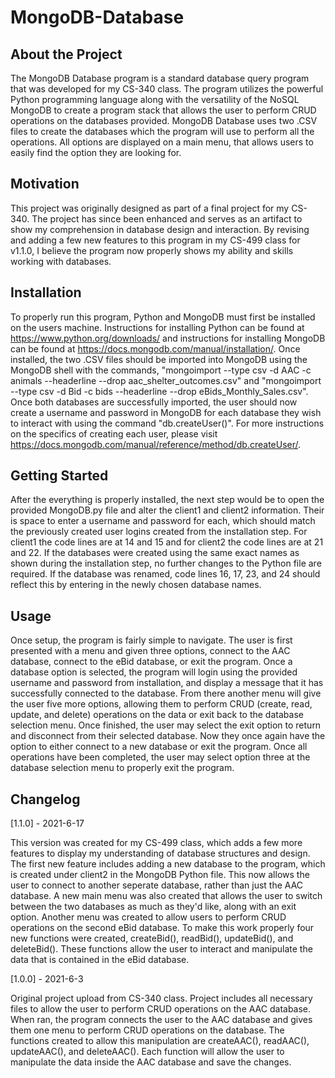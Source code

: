 # MongoDB-Database 

## About the Project

The MongoDB Database program is a standard database query program that was developed for my CS-340 class. The program utilizes the powerful Python programming language along with the versatility of the NoSQL MongoDB to create a program stack that allows the user to perform CRUD operations on the databases provided. MongoDB Database uses two .CSV files to create the databases which the program will use to perform all the operations. All options are displayed on a main menu, that allows users to easily find the option they are looking for.

## Motivation

This project was originally designed as part of a final project for my CS-340. The project has since been enhanced and serves as an artifact to show my comprehension in database design and interaction. By revising and adding a few new features to this program in my CS-499 class for v1.1.0, I believe the program now properly shows my ability and skills working with databases.

## Installation

To properly run this program, Python and MongoDB must first be installed on the users machine. Instructions for installing Python can be found at https://www.python.org/downloads/ and instructions for installing MongoDB can be found at https://docs.mongodb.com/manual/installation/. Once installed, the two .CSV files should be imported into MongoDB using the MongoDB shell with the commands, "mongoimport --type csv -d AAC -c animals --headerline --drop aac_shelter_outcomes.csv" and "mongoimport --type csv -d Bid -c bids --headerline --drop eBids_Monthly_Sales.csv". Once both databases are successfully imported, the user should now create a username and password in MongoDB for each database they wish to interact with using the command "db.createUser()". For more instructions on the specifics of creating each user, please visit https://docs.mongodb.com/manual/reference/method/db.createUser/.

## Getting Started

After the everything is properly installed, the next step would be to open the provided MongoDB.py file and alter the client1 and client2 information. Their is space to enter a username and password for each, which should match the previously created user logins created from the installation step. For client1 the code lines are at 14 and 15 and for client2 the code lines are at 21 and 22. If the databases were created using the same exact names as shown during the installation step, no further changes to the Python file are required. If the database was renamed, code lines 16, 17, 23, and 24 should reflect this by entering in the newly chosen database names.

## Usage

Once setup, the program is fairly simple to navigate. The user is first presented with a menu and given three options, connect to the AAC database, connect to the eBid database, or exit the program. Once a database option is selected, the program will login using the provided username and password from installation, and display a message that it has successfully connected to the database. From there another menu will give the user five more options, allowing them to perform CRUD (create, read, update, and delete) operations on the data or exit back to the database selection menu. Once finished, the user may select the exit option to return and disconnect from their selected database. Now they once again have the option to either connect to a new database or exit the program. Once all operations have been completed, the user may select option three at the database selection menu to properly exit the program.

## Changelog

[1.1.0] - 2021-6-17

This version was created for my CS-499 class, which adds a few more features to display my understanding of database structures and design. The first new feature includes adding a new database to the program, which is created under client2 in the MongoDB Python file. This now allows the user to connect to another seperate database, rather than just the AAC database. A new main menu was also created that allows the user to switch between the two databases as much as they'd like, along with an exit option. Another menu was created to allow users to perform CRUD operations on the second eBid database. To make this work properly four new functions were created, createBid(), readBid(), updateBid(), and deleteBid(). These functions allow the user to interact and manipulate the data that is contained in the eBid database. 

[1.0.0] - 2021-6-3

Original project upload from CS-340 class. Project includes all necessary files to allow the user to perform CRUD operations on the AAC database. When ran, the program connects the user to the AAC database and gives them one menu to perform CRUD operations on the database. The functions created to allow this manipulation are createAAC(), readAAC(), updateAAC(), and deleteAAC(). Each function will allow the user to manipulate the data inside the AAC database and save the changes. 
